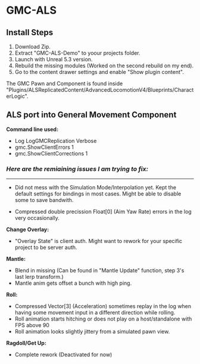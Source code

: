 # GMC-ALS
## Install Steps
1. Download Zip.
2. Extract "GMC-ALS-Demo" to yoour projects folder.
3. Launch with Unreal 5.3 version.
4. Rebuild the missing modules (Worked on the second rebuild on my end).
5. Go to the content drawer settings and enable "Show plugin content".
   
The GMC Pawn and Component is found inside "Plugins/ALSReplicatedContent/AdvancedLocomotionV4/Blueprints/CharacterLogic".

## ALS port into General Movement Component

**Command line used:**
- Log LogGMCReplication Verbose
- gmc.ShowClientErrors 1
- gmc.ShowClientCorrections 1

### _Here are the remiaining issues I am trying to fix:_
____________________________________
- Did not mess with the Simulation Mode/Interpolation yet. Kept the default settings for bindings in most cases. Might be able to disable some to save bandwith.

- Compressed double precission Float[0] (Aim Yaw Rate) errors in the log very occasionally.

**Change Overlay:**
- "Overlay State" is client auth. Might want to rework for your specific project to be server auth.

**Mantle:**
- Blend in missing (Can be found in "Mantle Update" function, step 3's last lerp transform.)
- Mantle anim gets offset a bunch with high ping.

**Roll:**
- Compressed Vector[3] (Acceleration) sometimes replay in the log when having some movement input in a different direction while rolling.
- Roll animation starts hitching or does not play on a host/standalone with FPS above 90
- Roll animation looks slightly jittery from a simulated pawn view.
  
**Ragdoll/Get Up:**
- Complete rework (Deactivated for now)
